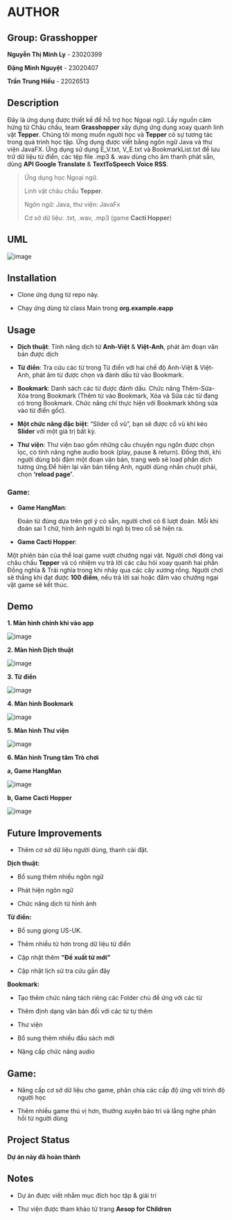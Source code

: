 # AUTHOR
## 	Group: Grasshopper
**Nguyễn Thị Minh Ly** - 23020399

**Đặng Minh Nguyệt** - 23020407

**Trần Trung Hiếu** - 22026513

## Description
Đây là ứng dụng được thiết kế để hỗ trợ học Ngoại ngữ. Lấy nguồn cảm hứng từ Châu chấu, team **Grasshopper** xây dựng ứng dụng xoay quanh linh vật **Tepper**. Chúng tôi mong muốn người học và **Tepper** có sự tương tác trong quá trình học tập. Ứng dụng được viết bằng ngôn ngữ Java và thư viện JavaFX. Ứng dụng sử dụng E_V.txt, V_E.txt và BookmarkList.txt để lưu trữ dữ liệu từ điển, các tệp file .mp3 & .wav dùng cho âm thanh phát sẵn, dùng **API Google Translate** & **TextToSpeech Voice RSS**.

>Ứng dụng học Ngoại ngữ.
>
>Linh vật châu chấu **Tepper**.
>
>Ngôn ngữ: Java, thư viện: JavaFx
>
>Cơ sở dữ liệu: .txt, .wav, .mp3 (game **Cacti Hopper**)


## UML

![image](https://github.com/minh071289/Grasshopper/assets/146638068/0385100c-feea-477e-b302-702ee02f60a2)

## Installation

- Clone ứng dụng từ repo này.

- Chạy ứng dùng từ class Main trong **org.example.eapp**

## Usage
- **Dịch thuật**: Tính năng dịch từ **Anh-Việt** & **Việt-Anh**, phát âm đoạn văn bản được dịch 

- **Từ điển**: Tra cứu các từ trong Từ điển với hai chế độ Anh-Việt & Việt-Anh, phát âm từ được chọn và đánh dấu từ vào Bookmark.

- **Bookmark**: Danh sách các từ được đánh dấu. Chức năng Thêm-Sửa-Xóa trong Bookmark (Thêm từ vào Bookmark, Xóa và Sửa các từ đang có trong Bookmark. Chức năng chỉ thực hiện với Bookmark không sửa vào từ điển gốc).

- **Một chức năng đặc biệt**: “Slider cổ vũ”, bạn sẽ được cổ vũ khi kéo **Slider** với một giá trị bất kỳ.

- **Thư viện**: Thư viện bao gồm những câu chuyện ngụ ngôn được chọn lọc, có tính năng nghe audio book (play, pause & return). Đồng thời, khi người dùng bôi đậm một đoạn văn bản, trang web sẽ load phần dịch tương ứng.Để hiện lại văn bản tiếng Anh, người dùng nhấn chuột phải, chọn **‘reload page’**.

### Game: 

- **Game HangMan**: 

  Đoán từ đúng dựa trên gợi ý có sẵn, người chơi có 6 lượt đoán. Mỗi khi đoán sai 1 chữ, hình ảnh người bí ngô bị treo cổ sẽ hiện ra. 

- **Game Cacti Hopper**: 

Một phiên bản của thể loại game vượt chướng ngại vật. Người chơi đóng vai châu chấu **Tepper** và có nhiệm vụ trả lời các câu hỏi xoay quanh hai phần Đồng nghĩa & Trái nghĩa trong khi nhảy qua các cây xương rồng. Người chơi sẽ thắng khi đạt được **100 điểm**, nếu trả lời sai hoặc đâm vào chướng ngại vật game sẽ kết thúc.

## Demo
**1. Màn hình chính khi vào app**

![image](https://github.com/minh071289/Grasshopper/assets/146638068/5a3e510c-3194-401a-a266-5769fec2a71e)

**2. Màn hình Dịch thuật**

![image](https://github.com/minh071289/Grasshopper/assets/146638068/c81cb20e-988b-4184-a7b6-cef4d07dc75a)

**3. Từ điển**

![image](https://github.com/minh071289/Grasshopper/assets/146638068/dc652ea0-5cf7-458f-9757-091d1e7bd6d2)

**4. Màn hình Bookmark**

![image](https://github.com/minh071289/Grasshopper/assets/146638068/6d7eda8b-ce31-4c73-9114-215665b75369)


**5. Màn hình Thư viện**

![image](https://github.com/minh071289/Grasshopper/assets/146638068/f6eeacdb-6d11-4d03-be22-306b61602112)

**6. Màn hình Trung tâm Trò chơi**

**a, Game HangMan**

![image](https://github.com/minh071289/Grasshopper/assets/146638068/11f99f91-700d-4e05-b534-e0210daf6d1d)

**b, Game Cacti Hopper**

![image](https://github.com/minh071289/Grasshopper/assets/146638068/f295c73d-3b32-44aa-b967-a5bcab8f3a65)

## Future Improvements

- Thêm cơ sở dữ liệu người dùng, thanh cài đặt.

**Dịch thuật:**
  
- Bổ sung thêm nhiều ngôn ngữ

- Phát hiện ngôn ngữ

- Chức năng dịch từ hình ảnh

**Từ điển:**

- Bổ sung giọng US-UK.

- Thêm nhiều từ hơn trong dữ liệu từ điển

- Cập nhật thêm **“Đề xuất từ mới”**

- Cập nhật lịch sử tra cứu gần đây

**Bookmark:**

- Tạo thêm chức năng tách riêng các Folder chủ đề ứng với các từ

- Thêm định dạng văn bản đối với các từ tự thêm

- Thư viện

- Bổ sung thêm nhiều đầu sách mới

- Nâng cấp chức năng audio

## Game:

- Nâng cấp cơ sở dữ liệu cho game, phân chia các cấp độ ứng với trình độ người học

- Thêm nhiều game thú vị hơn, thường xuyên bảo trì và lắng nghe phản hồi từ người dùng

## Project Status

**Dự án này đã hoàn thành**

## Notes

- Dự án được viết nhằm mục đích học tập & giải trí

- Thư viện được tham khảo từ trang **Aesop for Children**




